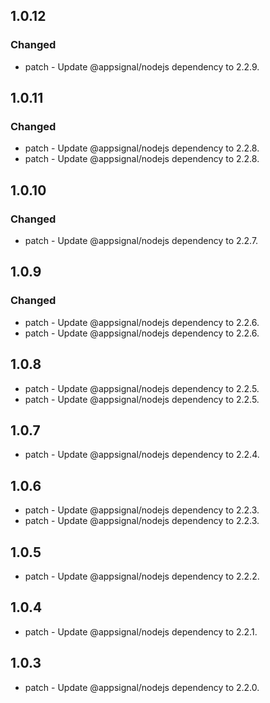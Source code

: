 

## 1.0.12

### Changed

- patch - Update @appsignal/nodejs dependency to 2.2.9.

## 1.0.11

### Changed

- patch - Update @appsignal/nodejs dependency to 2.2.8.
- patch - Update @appsignal/nodejs dependency to 2.2.8.

## 1.0.10

### Changed

- patch - Update @appsignal/nodejs dependency to 2.2.7.

## 1.0.9

### Changed

- patch - Update @appsignal/nodejs dependency to 2.2.6.
- patch - Update @appsignal/nodejs dependency to 2.2.6.

## 1.0.8

- patch - Update @appsignal/nodejs dependency to 2.2.5.
- patch - Update @appsignal/nodejs dependency to 2.2.5.

## 1.0.7

- patch - Update @appsignal/nodejs dependency to 2.2.4.

## 1.0.6

- patch - Update @appsignal/nodejs dependency to 2.2.3.
- patch - Update @appsignal/nodejs dependency to 2.2.3.

## 1.0.5

- patch - Update @appsignal/nodejs dependency to 2.2.2.

## 1.0.4

- patch - Update @appsignal/nodejs dependency to 2.2.1.

## 1.0.3

- patch - Update @appsignal/nodejs dependency to 2.2.0.
